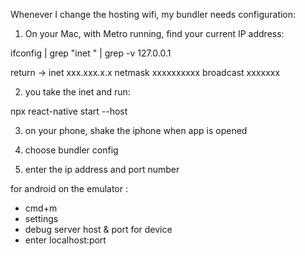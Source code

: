 Whenever I change the hosting wifi, my bundler needs configuration:

1. On your Mac, with Metro running, find your current IP address:

ifconfig | grep "inet " | grep -v 127.0.0.1

return -> inet xxx.xxx.x.x netmask xxxxxxxxxx broadcast xxxxxxx

2. you take the inet and run: 

npx react-native start --host <your-ip-address>

3. on your phone, shake the iphone when app is opened

4. choose bundler config

5. enter the ip address and port number

for android on the emulator :

- cmd+m
- settings
- debug server host & port for device
- enter localhost:port